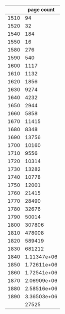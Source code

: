 |      |       page count |
|------|------------------|
| 1510 |     94           |
| 1520 |     32           |
| 1540 |    184           |
| 1550 |     16           |
| 1580 |    276           |
| 1590 |    540           |
| 1600 |   1117           |
| 1610 |   1132           |
| 1620 |   1856           |
| 1630 |   9274           |
| 1640 |   4232           |
| 1650 |   2944           |
| 1660 |   5858           |
| 1670 |  11415           |
| 1680 |   8348           |
| 1690 |  13756           |
| 1700 |  10160           |
| 1710 |   9556           |
| 1720 |  10314           |
| 1730 |  13282           |
| 1740 |  10778           |
| 1750 |  12001           |
| 1760 |  21415           |
| 1770 |  28490           |
| 1780 |  32676           |
| 1790 |  50014           |
| 1800 | 307806           |
| 1810 | 478008           |
| 1820 | 589419           |
| 1830 | 681212           |
| 1840 |      1.11347e+06 |
| 1850 |      1.72611e+06 |
| 1860 |      1.72541e+06 |
| 1870 |      2.06909e+06 |
| 1880 |      2.58516e+06 |
| 1890 |      3.36503e+06 |
|      |  27525           |